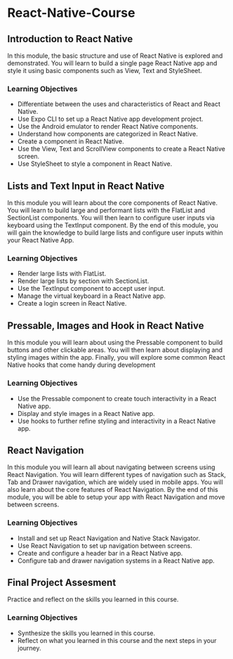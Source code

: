 # React-Native-Course

## Introduction to React Native
In this module, the basic structure and use of React Native is explored and demonstrated. You will learn to build a single page React Native app and style it using basic components such as View, Text and StyleSheet.

### Learning Objectives
- Differentiate between the uses and characteristics of React and React Native.
- Use Expo CLI to set up a React Native app development project.
- Use the Android emulator to render React Native components.
- Understand how components are categorized in React Native.
- Create a component in React Native.
- Use the View, Text and ScrollView components to create a React Native screen.
- Use StyleSheet to style a component in React Native.

## Lists and Text Input in React Native
In this module you will learn about the core components of React Native. You will learn to build large and performant lists with the FlatList and SectionList components. You will then learn to configure user inputs via keyboard using the TextInput component. By the end of this module, you will gain the knowledge to build large lists and configure user inputs within your React Native App.

### Learning Objectives
- Render large lists with FlatList.
- Render large lists by section with SectionList.
- Use the TextInput component to accept user input.
- Manage the virtual keyboard in a React Native app.
- Create a login screen in React Native.

## Pressable, Images and Hook in React Native
In this module you will learn about using the Pressable component to build buttons and other clickable areas. You will then learn about displaying and styling images within the app. Finally, you will explore some common React Native hooks that come handy during development

### Learning Objectives
- Use the Pressable component to create touch interactivity in a React Native app.
- Display and style images in a React Native app.
- Use hooks to further refine styling and interactivity in a React Native app.

## React Navigation
In this module you will learn all about navigating between screens using React Navigation. You will learn different types of navigation such as Stack, Tab and Drawer navigation, which are widely used in mobile apps. You will also learn about the core features of React Navigation. By the end of this module, you will be able to setup your app with React Navigation and move between screens.

### Learning Objectives
- Install and set up React Navigation and Native Stack Navigator.
- Use React Navigation to set up navigation between screens.
- Create and configure a header bar in a React Native app.
- Configure tab and drawer navigation systems in a React Native app.

## Final Project Assesment
Practice and reflect on the skills you learned in this course.

### Learning Objectives
- Synthesize the skills you learned in this course.
- Reflect on what you learned in this course and the next steps in your journey.
